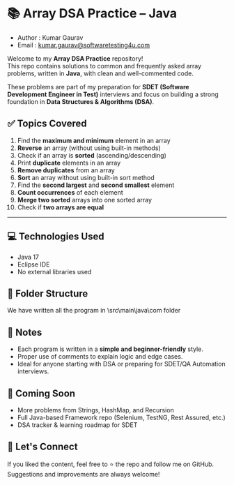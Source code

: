 # 📚 Array DSA Practice – Java

- Author : Kumar Gaurav
- Email : kumar.gaurav@softwaretesting4u.com

Welcome to my **Array DSA Practice** repository!  
This repo contains solutions to common and frequently asked array problems, written in **Java**, with clean and well-commented code.

These problems are part of my preparation for **SDET (Software Development Engineer in Test)** interviews and focus on building a strong foundation in **Data Structures & Algorithms (DSA)**.


## ✅ Topics Covered

1. Find the **maximum and minimum** element in an array  
2. **Reverse** an array (without using built-in methods)  
3. Check if an array is **sorted** (ascending/descending)  
4. Print **duplicate** elements in an array  
5. **Remove duplicates** from an array  
6. **Sort** an array without using built-in sort method  
7. Find the **second largest** and **second smallest** element  
8. **Count occurrences** of each element  
9. **Merge two sorted** arrays into one sorted array  
10. Check if **two arrays are equal**

---

## 💻 Technologies Used

- Java 17
- Eclipse IDE
- No external libraries used

## 📁 Folder Structure

We have written all the program in \src\main\java\com folder


## 📌 Notes

- Each program is written in a **simple and beginner-friendly** style.
- Proper use of comments to explain logic and edge cases.
- Ideal for anyone starting with DSA or preparing for SDET/QA Automation interviews.

## 🚀 Coming Soon

- More problems from Strings, HashMap, and Recursion
- Full Java-based Framework repo (Selenium, TestNG, Rest Assured, etc.)
- DSA tracker & learning roadmap for SDET


## 🤝 Let's Connect

If you liked the content, feel free to ⭐ the repo and follow me on GitHub.  
Suggestions and improvements are always welcome!

